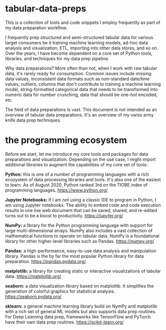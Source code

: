 # tabular-data-preps
This is a collection of tools and code snippets I employ frequently as part of my data preparation workflow. 

I frequently prep structured and semi-structured tabular data for various target consumers be it training machine learning models, ad-hoc data analysis and visualization, ETL, importing into other data stores, and so on. Over the years, I have become dependent on a core set of Python tools, libraries, and techniques for my data prep pipeline. 

Why data preparations? More often than not, when I work with raw tabular data, it's  rarely ready for consumption. Common issues include missing data values, inconsistent data formats such as non-standard date/time values, outliers, columns that don't contribute to training a machine learning model, string-formatted categorical data that needs to be transformed into numeric data for number crunching, data that should be one-hot encoded, etc.

The field of data preparations is vast. This document is not intended as an overview of tabular data preparations. It's an overview of my swiss army knife data prep techniques. 

# the programming ecosystem

Before we start, let me introduce my core tools and packages for data preparations and visualization. Depending on the use case, I might import additional libraries to augment the capabilities of my core set of tools:

**Python:** this is one of a number of programming languages with a rich ecosystem of data processing libraries and tools. It's also one of the easiest to learn. As of August 2020, Python ranked 3rd on the TIOBE index of programming languages. https://www.python.org/

**Jupyter Notebooks:** If I am not using a classic IDE to program in Python, I am using Jupyter notebooks. The ability to embed code and code execution results in one live web document that can be saved, shared, and re-edited turns out to be a boost to productivity. https://jupyter.org/

**NumPy:** a library for the Python programming language with support for large multi-dimensional arrays. NumPy also includes a vast collection of mathematical functions to operate on tabular data. NumPy is a foundational library for other higher-level libraries such as Pandas. https://numpy.org/

**Pandas:** a high-performance, easy-to-use data analysis and manipulation library. Pandas is the by far the most popular Python library for data preparation. https://pandas.pydata.org/

**matplotlib:** a library for creating static or interactive visualizations of tabular data. https://matplotlib.org/

**seaborn:** a data visualization library based on matplotlib. It simplifies the generation of colorful graphics for statistical analysis. https://seaborn.pydata.org/

**sklearn:** a general machine learning library build on NymPy and matplotlib with a rich set of general ML models but also supports data prep routines. For Deep Learning data prep, frameworks like TensorFlow and PyTorch have their own data prep routines. https://scikit-learn.org/

# 
